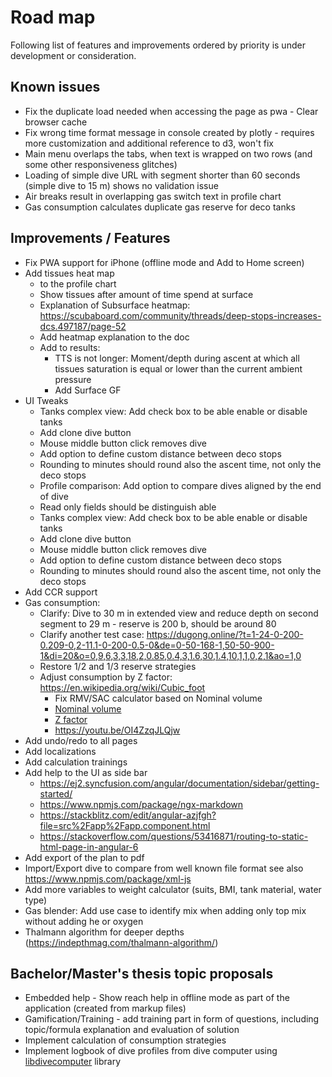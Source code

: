 # Road map

Following list of features and improvements ordered by priority is under development or consideration.

## Known issues

* Fix the duplicate load needed when accessing the page as pwa - Clear browser cache
* Fix wrong time format message in console created by plotly - requires more customization and additional reference to d3, won't fix
* Main menu overlaps the tabs, when text is wrapped on two rows (and some other responsiveness glitches)
* Loading of simple dive URL with segment shorter than 60 seconds (simple dive to 15 m) shows no validation issue
* Air breaks result in overlapping gas switch text in profile chart
* Gas consumption calculates duplicate gas reserve for deco tanks 

## Improvements / Features

* Fix PWA support for iPhone (offline mode and Add to Home screen)
* Add tissues heat map
  * to the profile chart
  * Show tissues after amount of time spend at surface
  * Explanation of Subsurface heatmap: https://scubaboard.com/community/threads/deep-stops-increases-dcs.497187/page-52
  * Add heatmap explanation to the doc
  * Add to results:
    * TTS is not longer: Moment/depth during ascent at which all tissues saturation is equal or lower than the current ambient pressure
    * Add Surface GF
* UI Tweaks
  * Tanks complex view: Add check box to be able enable or disable tanks
  * Add clone dive button
  * Mouse middle button click removes dive
  * Add option to define custom distance between deco stops
  * Rounding to minutes should round also the ascent time, not only the deco stops
  * Profile comparison: Add option to compare dives aligned by the end of dive
  * Read only fields should be distinguish able
  * Tanks complex view: Add check box to be able enable or disable tanks
  * Add clone dive button
  * Mouse middle button click removes dive
  * Add option to define custom distance between deco stops
  * Rounding to minutes should round also the ascent time, not only the deco stops
* Add CCR support
* Gas consumption:
  * Clarify: Dive to 30 m in extended view and reduce depth on second segment to 29 m - reserve is 200 b, should be around 80
  * Clarify another test case: https://dugong.online/?t=1-24-0-200-0.209-0,2-11.1-0-200-0.5-0&de=0-50-168-1,50-50-900-1&di=20&o=0,9,6,3,3,18,2,0.85,0.4,3,1.6,30,1.4,10,1,1,0,2,1&ao=1,0
  * Restore 1/2 and 1/3 reserve strategies
  * Adjust consumption by Z factor: <https://en.wikipedia.org/wiki/Cubic_foot>
    * Fix RMV/SAC calculator based on Nominal volume
    * [Nominal volume](https://en.wikipedia.org/wiki/Diving_cylinder#Nominal_volume_of_gas_stored)
    * [Z factor](https://www.divegearexpress.com/library/articles/calculating-scuba-cylinder-capacities)
    * <https://youtu.be/OI4ZzqJLQjw>
* Add undo/redo to all pages
* Add localizations
* Add calculation trainings
* Add help to the UI as side bar
  * <https://ej2.syncfusion.com/angular/documentation/sidebar/getting-started/>
  * <https://www.npmjs.com/package/ngx-markdown>
  * <https://stackblitz.com/edit/angular-azjfgh?file=src%2Fapp%2Fapp.component.html>
  * <https://stackoverflow.com/questions/53416871/routing-to-static-html-page-in-angular-6>
* Add export of the plan to pdf
* Import/Export dive to compare from well known file format see also <https://www.npmjs.com/package/xml-js>
* Add more variables to weight calculator (suits, BMI, tank material, water type)
* Gas blender: Add use case to identify mix when adding only top mix without adding he or oxygen
* Thalmann algorithm for deeper depths (https://indepthmag.com/thalmann-algorithm/)

## Bachelor/Master's thesis topic proposals

* Embedded help - Show reach help in offline mode as part of the application (created from markup files)
* Gamification/Training - add training part in form of questions, including topic/formula explanation and evaluation of solution
* Implement calculation of consumption strategies
* Implement logbook of dive profiles from dive computer using [libdivecomputer](https://github.com/libdivecomputer/libdivecomputer>) library 
